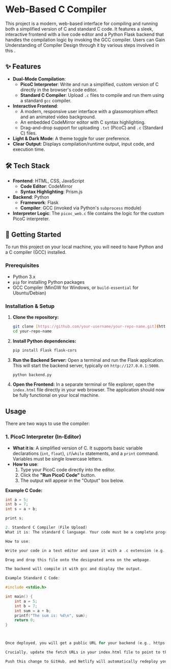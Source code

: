 # Web-Based  C Compiler

This project is a modern, web-based interface for compiling and running both a simplified version of C  and standard C code. It features a sleek, interactive frontend with a live code editor and a Python Flask backend that handles the compilation logic by invoking the GCC compiler.
Users can Gain Understanding of Compiler Design through it by various steps involved in this .



## ✨ Features

* **Dual-Mode Compilation**:
    * **PicoC Interpreter**: Write and run a simplified, custom version of C directly in the browser's code editor.
    * **Standard C Compiler**: Upload `.c` files to compile and run them using a standard `gcc` compiler.
* **Interactive Frontend**:
    * A modern, responsive user interface with a glassmorphism effect and an animated video background.
    * An embedded CodeMirror editor with C syntax highlighting.
    * Drag-and-drop support for uploading `.txt` (PicoC) and `.c` (Standard C) files.
* **Light & Dark Mode**: A theme toggle for user preference.
* **Clear Output**: Displays compilation/runtime output, input code, and execution time.

## 🛠️ Tech Stack

* **Frontend**: HTML, CSS, JavaScript
    * **Code Editor**: CodeMirror
    * **Syntax Highlighting**: Prism.js
* **Backend**: Python
    * **Framework**: Flask
    * **Compiler**: GCC (invoked via Python's `subprocess` module)
* **Interpreter Logic**: The `picoc_web.c` file contains the logic for the custom PicoC interpreter.

## 🚀 Getting Started

To run this project on your local machine, you will need to have Python and a C compiler (GCC) installed.

### Prerequisites

* Python 3.x
* `pip` for installing Python packages
* GCC Compiler (MinGW for Windows, or `build-essential` for Ubuntu/Debian)

### Installation & Setup

1.  **Clone the repository:**
    ```bash
    git clone [https://github.com/your-username/your-repo-name.git](https://github.com/your-username/your-repo-name.git)
    cd your-repo-name
    ```

2.  **Install Python dependencies:**
    ```bash
    pip install Flask flask-cors
    ```

3.  **Run the Backend Server:**
    Open a terminal and run the Flask application. This will start the backend server, typically on `http://127.0.0.1:5000`.
    ```bash
    python backend.py
    ```

4.  **Open the Frontend:**
    In a separate terminal or file explorer, open the `index.html` file directly in your web browser. The application should now be fully functional on your local machine.

## Usage

There are two ways to use the compiler:

### 1. PicoC Interpreter (In-Editor)

* **What it is**: A simplified version of C. It supports basic variable declarations (`int`, `float`), `if`/`while` statements, and a `print` command. Variables must be single lowercase letters.
* **How to use**:
    1.  Type your PicoC code directly into the editor.
    2.  Click the **"Run PicoC Code"** button.
    3.  The output will appear in the "Output" box below.

**Example C Code:**
```c
int a = 5;
int b = 7;
int s = a + b;

print s;

2. Standard C Compiler (File Upload)
What it is: The standard C language. Your code must be a complete program with a main function.

How to use:

Write your code in a text editor and save it with a .c extension (e.g., my_program.c).

Drag and drop this file onto the designated area on the webpage.

The backend will compile it with gcc and display the output.

Example Standard C Code:

#include <stdio.h>

int main() {
    int a = 5;
    int b = 7;
    int sum = a + b;
    printf("The sum is: %d\n", sum);
    return 0;
}



Once deployed, you will get a public URL for your backend (e.g., https://your-compiler-backend.onrender.com).

Crucially, update the fetch URLs in your index.html file to point to this new public backend URL.

Push this change to GitHub, and Netlify will automatically redeploy your frontend with the correct API endpoint.
